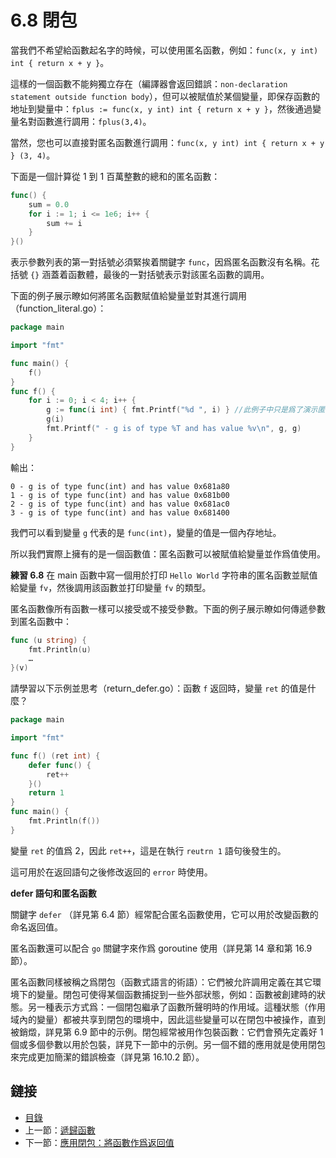 # 6.8 閉包

當我們不希望給函數起名字的時候，可以使用匿名函數，例如：`func(x, y int) int { return x + y }`。

這樣的一個函數不能夠獨立存在（編譯器會返回錯誤：`non-declaration statement
outside function body`），但可以被賦值於某個變量，即保存函數的地址到變量中：`fplus := func(x, y int) int { return x + y }`，然後通過變量名對函數進行調用：`fplus(3,4)`。

當然，您也可以直接對匿名函數進行調用：`func(x, y int) int { return x + y } (3, 4)`。

下面是一個計算從 1 到 1 百萬整數的總和的匿名函數：

```go
func() {
	sum = 0.0
	for i := 1; i <= 1e6; i++ {
		sum += i
	}
}()
```

表示參數列表的第一對括號必須緊挨着關鍵字 `func`，因爲匿名函數沒有名稱。花括號 `{}` 涵蓋着函數體，最後的一對括號表示對該匿名函數的調用。

下面的例子展示瞭如何將匿名函數賦值給變量並對其進行調用（function_literal.go）：

```go
package main

import "fmt"

func main() {
	f()
}
func f() {
	for i := 0; i < 4; i++ {
		g := func(i int) { fmt.Printf("%d ", i) } //此例子中只是爲了演示匿名函數可分配不同的內存地址，在現實開發中，不應該把該部分信息放置到循環中。
		g(i)
		fmt.Printf(" - g is of type %T and has value %v\n", g, g)
	}
}
```

輸出：

```
0 - g is of type func(int) and has value 0x681a80
1 - g is of type func(int) and has value 0x681b00
2 - g is of type func(int) and has value 0x681ac0
3 - g is of type func(int) and has value 0x681400
```

我們可以看到變量 `g` 代表的是 `func(int)`，變量的值是一個內存地址。

所以我們實際上擁有的是一個函數值：匿名函數可以被賦值給變量並作爲值使用。

**練習 6.8** 在 main 函數中寫一個用於打印 `Hello World` 字符串的匿名函數並賦值給變量 `fv`，然後調用該函數並打印變量 `fv` 的類型。

匿名函數像所有函數一樣可以接受或不接受參數。下面的例子展示瞭如何傳遞參數到匿名函數中：

```go
func (u string) {
	fmt.Println(u)
	…
}(v)
```

請學習以下示例並思考（return_defer.go）：函數 `f` 返回時，變量 `ret` 的值是什麼？

```go
package main

import "fmt"

func f() (ret int) {
	defer func() {
		ret++
	}()
	return 1
}
func main() {
	fmt.Println(f())
}
```

變量 `ret` 的值爲 2，因此 `ret++`，這是在執行 `reutrn 1` 語句後發生的。

這可用於在返回語句之後修改返回的 `error` 時使用。

**defer 語句和匿名函數**

關鍵字 `defer` （詳見第 6.4 節）經常配合匿名函數使用，它可以用於改變函數的命名返回值。

匿名函數還可以配合 `go` 關鍵字來作爲 goroutine 使用（詳見第 14 章和第 16.9 節）。

匿名函數同樣被稱之爲閉包（函數式語言的術語）：它們被允許調用定義在其它環境下的變量。閉包可使得某個函數捕捉到一些外部狀態，例如：函數被創建時的狀態。另一種表示方式爲：一個閉包繼承了函數所聲明時的作用域。這種狀態（作用域內的變量）都被共享到閉包的環境中，因此這些變量可以在閉包中被操作，直到被銷燬，詳見第 6.9 節中的示例。閉包經常被用作包裝函數：它們會預先定義好 1 個或多個參數以用於包裝，詳見下一節中的示例。另一個不錯的應用就是使用閉包來完成更加簡潔的錯誤檢查（詳見第 16.10.2 節）。

## 鏈接

- [目錄](directory.md)
- 上一節：[遞歸函數](06.6.md)
- 下一節：[應用閉包：將函數作爲返回值](06.9.md)
